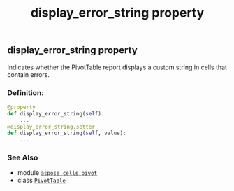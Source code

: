 ﻿---
title: display_error_string property
second_title: Aspose.Cells for Python via .NET API References
description: 
type: docs
weight: 460
url: /aspose.cells.pivot/pivottable/display_error_string/
is_root: false
---

## display_error_string property


Indicates whether the PivotTable report displays a custom string in cells that contain errors.
### Definition:
```python
@property
def display_error_string(self):
    ...
@display_error_string.setter
def display_error_string(self, value):
    ...
```

### See Also
* module [`aspose.cells.pivot`](../../)
* class [`PivotTable`](/cells/python-net/aspose.cells.pivot/pivottable)
